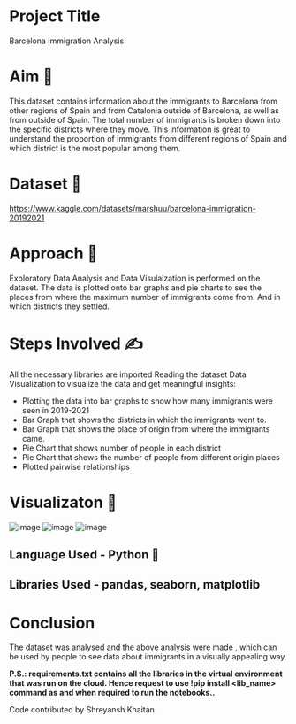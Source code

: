 # Project Title

Barcelona Immigration Analysis

# Aim 🧐

This dataset contains information about the immigrants to Barcelona from other regions of Spain and from Catalonia outside of Barcelona, as well as from outside of Spain.
The total number of immigrants is broken down into the specific districts where they move.
This information is great to understand the proportion of immigrants from different regions of Spain and which district is the most popular among them.

# Dataset 📖

https://www.kaggle.com/datasets/marshuu/barcelona-immigration-20192021

# Approach 🧠

Exploratory Data Analysis and Data Visulaization is performed on the dataset. 
The data is plotted onto bar graphs and pie charts to see the places from where the maximum number of immigrants come from. And in which districts they settled.

# Steps Involved ✍️

All the necessary libraries are imported
Reading the dataset
Data Visualization to visualize the data and get meaningful insights:
  * Plotting the data into bar graphs to show how many immigrants were seen in 2019-2021 
  * Bar Graph that shows the districts in which the immigrants went to. 
  * Bar Graph that shows the place of origin from where the immigrants came.
  * Pie Chart that shows number of people in each district
  * Pie Chart that shows the number of people from different origin places
  * Plotted pairwise relationships

# Visualizaton 👀
![image](https://user-images.githubusercontent.com/90243443/206547816-2fee204e-c65f-4ec4-882b-0f789e9b97d7.png)
![image](https://user-images.githubusercontent.com/90243443/206548372-8bc09b1c-f5ce-420c-8e92-58f6d1686a4c.png)
![image](https://user-images.githubusercontent.com/90243443/206548391-93c79ebb-a0d7-4b06-8843-d8fcc2230e70.png)



## Language Used - Python 🐍

## Libraries Used - pandas, seaborn, matplotlib

# Conclusion

The dataset was analysed and the above analysis were made , which can be used by people to see data about immigrants in a visually appealing way.

**P.S.: requirements.txt contains all the libraries in the virtual environment that was run on the cloud. Hence request to use !pip install <lib_name> command as and when required to run the notebooks..**

Code contributed by Shreyansh Khaitan
